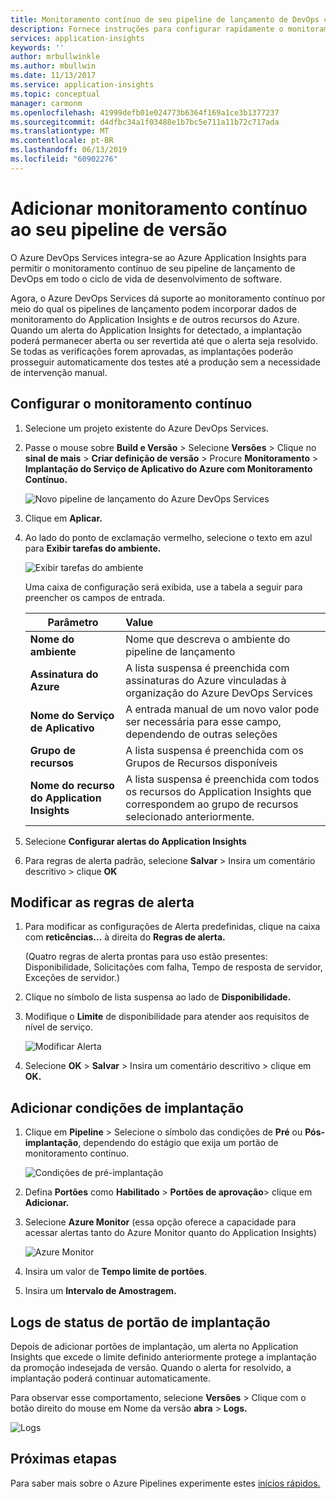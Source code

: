 ```yaml
---
title: Monitoramento contínuo de seu pipeline de lançamento de DevOps com o Azure DevOps e o Azure Application Insights | Microsoft Docs
description: Fornece instruções para configurar rapidamente o monitoramento contínuo com Application Insights
services: application-insights
keywords: ''
author: mrbullwinkle
ms.author: mbullwin
ms.date: 11/13/2017
ms.service: application-insights
ms.topic: conceptual
manager: carmonm
ms.openlocfilehash: 41999defb01e024773b6364f169a1ce3b1377237
ms.sourcegitcommit: d4dfbc34a1f03488e1b7bc5e711a11b72c717ada
ms.translationtype: MT
ms.contentlocale: pt-BR
ms.lasthandoff: 06/13/2019
ms.locfileid: "60902276"
---
```

# <a name="add-continuous-monitoring-to-your-release-pipeline"></a>Adicionar monitoramento contínuo ao seu pipeline de versão

O Azure DevOps Services integra-se ao Azure Application Insights para permitir o monitoramento contínuo de seu pipeline de lançamento de DevOps em todo o ciclo de vida de desenvolvimento de software. 

Agora, o Azure DevOps Services dá suporte ao monitoramento contínuo por meio do qual os pipelines de lançamento podem incorporar dados de monitoramento do Application Insights e de outros recursos do Azure. Quando um alerta do Application Insights for detectado, a implantação poderá permanecer aberta ou ser revertida até que o alerta seja resolvido. Se todas as verificações forem aprovadas, as implantações poderão prosseguir automaticamente dos testes até a produção sem a necessidade de intervenção manual. 

## <a name="configure-continuous-monitoring"></a>Configurar o monitoramento contínuo

1. Selecione um projeto existente do Azure DevOps Services.

2. Passe o mouse sobre **Build e Versão** > Selecione **Versões** > Clique no **sinal de mais** > **Criar definição de versão** > Procure **Monitoramento** > **Implantação do Serviço de Aplicativo do Azure com Monitoramento Contínuo.**

   ![Novo pipeline de lançamento do Azure DevOps Services](media/continuous-monitoring/001.png)

3. Clique em **Aplicar.**

4. Ao lado do ponto de exclamação vermelho, selecione o texto em azul para **Exibir tarefas do ambiente.**

   ![Exibir tarefas do ambiente](media/continuous-monitoring/002.png)

   Uma caixa de configuração será exibida, use a tabela a seguir para preencher os campos de entrada.

    | Parâmetro        | Value |
   | ------------- |:-----|
   | **Nome do ambiente**      | Nome que descreva o ambiente do pipeline de lançamento |
   | **Assinatura do Azure** | A lista suspensa é preenchida com assinaturas do Azure vinculadas à organização do Azure DevOps Services|
   | **Nome do Serviço de Aplicativo** | A entrada manual de um novo valor pode ser necessária para esse campo, dependendo de outras seleções |
   | **Grupo de recursos**    | A lista suspensa é preenchida com os Grupos de Recursos disponíveis |
   | **Nome do recurso do Application Insights** | A lista suspensa é preenchida com todos os recursos do Application Insights que correspondem ao grupo de recursos selecionado anteriormente.

5. Selecione **Configurar alertas do Application Insights**

6. Para regras de alerta padrão, selecione **Salvar** > Insira um comentário descritivo > clique **OK**

## <a name="modify-alert-rules"></a>Modificar as regras de alerta

1. Para modificar as configurações de Alerta predefinidas, clique na caixa com **reticências...**  à direita do **Regras de alerta.**

   (Quatro regras de alerta prontas para uso estão presentes: Disponibilidade, Solicitações com falha, Tempo de resposta de servidor, Exceções de servidor.)

2. Clique no símbolo de lista suspensa ao lado de **Disponibilidade.**

3. Modifique o **Limite** de disponibilidade para atender aos requisitos de nível de serviço.

   ![Modificar Alerta](media/continuous-monitoring/003.png)

4. Selecione **OK** > **Salvar** > Insira um comentário descritivo > clique em **OK.**

## <a name="add-deployment-conditions"></a>Adicionar condições de implantação

1. Clique em **Pipeline** > Selecione o símbolo das condições de **Pré** ou **Pós-implantação**, dependendo do estágio que exija um portão de monitoramento contínuo.

   ![Condições de pré-implantação](media/continuous-monitoring/004.png)

2. Defina **Portões** como **Habilitado** > **Portões de aprovação**> clique em **Adicionar.**

3. Selecione **Azure Monitor** (essa opção oferece a capacidade para acessar alertas tanto do Azure Monitor quanto do Application Insights)

    ![Azure Monitor](media/continuous-monitoring/005.png)

4. Insira um valor de **Tempo limite de portões**.

5. Insira um **Intervalo de Amostragem.**

## <a name="deployment-gate-status-logs"></a>Logs de status de portão de implantação

Depois de adicionar portões de implantação, um alerta no Application Insights que excede o limite definido anteriormente protege a implantação da promoção indesejada de versão. Quando o alerta for resolvido, a implantação poderá continuar automaticamente.

Para observar esse comportamento, selecione **Versões** > Clique com o botão direito do mouse em Nome da versão **abra** > **Logs.**

![Logs](media/continuous-monitoring/006.png)

## <a name="next-steps"></a>Próximas etapas

Para saber mais sobre o Azure Pipelines experimente estes [inícios rápidos.](https://docs.microsoft.com/azure/devops/pipelines)

